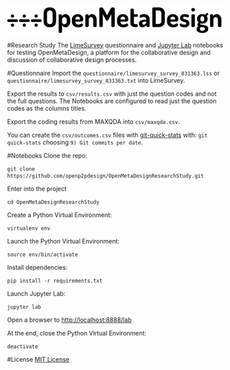 ![app/public/logo/OMD_logo_large.svg](OMD_logo_large.png)

#Research Study
The [LimeSurvey](https://www.limesurvey.org/) questionnaire and [Jupyter Lab](https://jupyterlab.readthedocs.io/en/stable/) notebooks for testing OpenMetaDesign, a platform for the collaborative design and discussion of collaborative design processes.

#Questionnaire
Import the ```questionnaire/limesurvey_survey_831363.lss``` or ```questionnaire/limesurvey_survey_831363.txt``` into LimeSurvey.

Export the results to ```csv/results.csv``` with just the question codes and not the full questions. The Notebooks are configured to read just the question codes as the columns titles.

Export the coding results from MAXQDA into ```csv/maxqda.csv```.

You can create the ```csv/outcomes.csv``` files with [git-quick-stats](https://github.com/arzzen/git-quick-stats) with: ```git quick-stats``` choosing ```9) Git commits per date```.


#Notebooks
Clone the repo:

```
git clone https://github.com/openp2pdesign/OpenMetaDesignResearchStudy.git
```

Enter into the project

```
cd OpenMetaDesignResearchStudy
```

Create a Python Virtual Environment:

```
virtualenv env
```

Launch the Python Virtual Environment:

```
source env/bin/activate
```

Install dependencies:

```
pip install -r requirements.txt
```

Launch Jupyter Lab:

```
jupyter lab
```

Open a browser to [http://localhost:8888/lab](http://localhost:8888/lab)

At the end, close the Python Virtual Environment:

```
deactivate
```

#License
[MIT License](https://choosealicense.com/licenses/mit/)